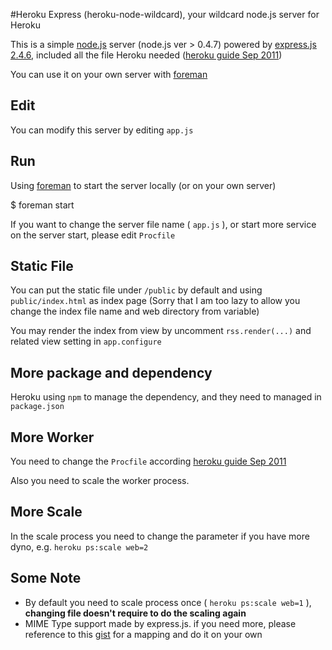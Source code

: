 #Heroku Express (heroku-node-wildcard), your wildcard node.js server for Heroku

This is a simple [node.js](http://nodejs.org/) server (node.js ver > 0.4.7) powered by [express.js 2.4.6](http://expressjs.com/guide.html), included all the file Heroku needed ([heroku guide Sep 2011](http://devcenter.heroku.com/articles/node-js))

You can use it on your own server with  [foreman](http://blog.daviddollar.org/2011/05/06/introducing-foreman.html) 

## Edit
You can modify this server by editing `app.js`

## Run
Using [foreman](http://blog.daviddollar.org/2011/05/06/introducing-foreman.html) to start the server locally (or on your own server)

  $ foreman start

If you want to change the server file name ( `app.js` ), or start more service on the server start, please edit `Procfile` 

## Static File
You can put the static file under `/public` by default and using `public/index.html` as index page (Sorry that I am too lazy to allow you change the index file name and web directory from variable)

You may render the index from view by uncomment `rss.render(...)` and related view setting in `app.configure`

## More package and dependency
Heroku using `npm` to manage the dependency, and they need to managed in `package.json`

## More Worker
You need to change the `Procfile` according [heroku guide Sep 2011](http://devcenter.heroku.com/articles/node-js)

Also you need to scale the worker process.

## More Scale
In the scale process you need to change the parameter if you have more dyno, e.g. `heroku ps:scale web=2` 

## Some Note
* By default you need to scale process once ( `heroku ps:scale web=1` ), **changing file doesn't require to do the scaling again**
* MIME Type support made by express.js. if you need more, please reference to this [gist](https://gist.github.com/280361) for a mapping and do it on your own
